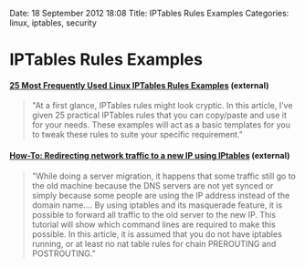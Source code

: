 Date: 18 September 2012 18:08
Title: IPTables Rules Examples
Categories: linux, iptables, security


# IPTables Rules Examples

#### [25 Most Frequently Used Linux IPTables Rules Examples](http://www.thegeekstuff.com/2011/06/iptables-rules-examples/) (external)

> "At a first glance, IPTables rules might look cryptic.
> In this article, I’ve given 25 practical IPTables rules that you can copy/paste and use it for your needs.
> These examples will act as a basic templates for you to tweak these rules to suite your specific requirement."


#### [How-To: Redirecting network traffic to a new IP using IPtables](http://www.debuntu.org/how-to-redirecting-network-traffic-a-new-ip-using-iptables)  (external)

> "While doing a server migration, it happens that some traffic still go to the old machine because the DNS servers are not yet synced or simply because some people are using the IP address instead of the domain name....
> By using iptables and its masquerade feature, it is possible to forward all traffic to the old server to the new IP.
> This tutorial will show which command lines are required to make this possible.
> In this article, it is assumed that you do not have iptables running, or at least no nat table rules for chain PREROUTING and POSTROUTING."

